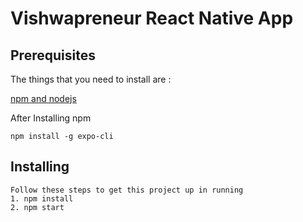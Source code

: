 # Vishwapreneur React Native App
## Prerequisites 
The things that you need to install are :

[npm and nodejs](https://nodejs.org/en/)

After Installing npm
```
npm install -g expo-cli
```
## Installing
```
Follow these steps to get this project up in running 
1. npm install
2. npm start
```
